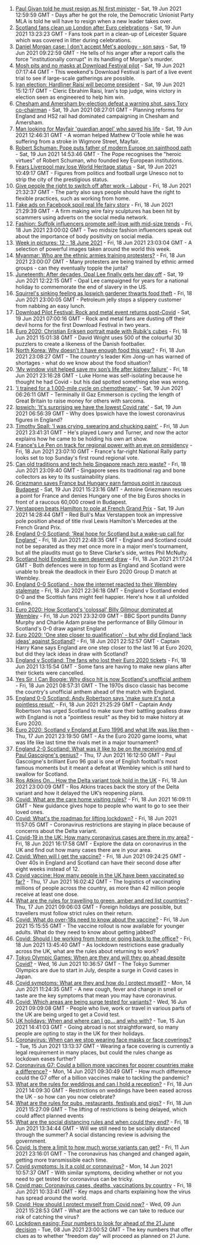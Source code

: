 1. [Paul Givan told he must resign as NI first minister](https://www.bbc.co.uk/news/uk-northern-ireland-57538844) - Sat, 19 Jun 2021 12:59:59 GMT - Days after he got the role, the Democratic Unionist Party MLA is told he will have to resign when a new leader takes over.
2. [Scotland fans clean up London after Euro celebrations](https://www.bbc.co.uk/news/uk-scotland-57538350) - Sat, 19 Jun 2021 13:23:23 GMT - Fans took part in a clean-up of Leicester Square which was covered in litter during celebrations.
3. [Daniel Morgan case: I don't accept Met's apology - son says](https://www.bbc.co.uk/news/uk-57533387) - Sat, 19 Jun 2021 09:22:59 GMT - He tells of his anger after a report calls the force "institutionally corrupt" in its handling of Morgan's murder.
4. [Mosh pits and no masks at Download Festival pilot](https://www.bbc.co.uk/news/entertainment-arts-57537108) - Sat, 19 Jun 2021 07:17:44 GMT - This weekend's Download Festival is part of a live event trial to see if large-scale gatherings are possible.
5. [Iran election: Hardliner Raisi will become president](https://www.bbc.co.uk/news/world-middle-east-57537027) - Sat, 19 Jun 2021 15:12:17 GMT - Cleric Ebrahim Raisi, Iran's top judge, wins victory in election seen as engineered to help him win.
6. [Chesham and Amersham by-election defeat a warning shot, says Tory co-chairman](https://www.bbc.co.uk/news/uk-politics-57535928) - Sat, 19 Jun 2021 08:27:01 GMT - Planning reforms for England and HS2 rail had dominated campaigning in Chesham and Amersham.
7. [Man looking for Mayfair 'guardian angel' who saved his life](https://www.bbc.co.uk/news/uk-england-london-57527492) - Sat, 19 Jun 2021 12:46:31 GMT - A woman helped Mathew O'Toole while he was suffering from a stroke in Wigmore Street, Mayfair.
8. [Robert Schuman: Pope puts father of modern Europe on sainthood path](https://www.bbc.co.uk/news/world-europe-57534918) - Sat, 19 Jun 2021 14:53:46 GMT - The Pope recognises the "heroic virtues" of Robert Schuman, who founded key European institutions.
9. [Fears Liverpool may lose World Heritage status](https://www.bbc.co.uk/news/uk-england-merseyside-57538068) - Sat, 19 Jun 2021 10:49:17 GMT - Figures from politics and football urge Unesco not to strip the city of the prestigious status.
10. [Give people the right to switch off after work - Labour](https://www.bbc.co.uk/news/uk-politics-57529702) - Fri, 18 Jun 2021 21:32:37 GMT - The party also says people should have the right to flexible practices, such as working from home.
11. [Fake ads on Facebook spoil real life fairy story](https://www.bbc.co.uk/news/business-57487193) - Fri, 18 Jun 2021 21:29:39 GMT - A firm making wire fairy sculptures has been hit by scammers using adverts on the social media network.
12. [Fashion: Suffolk influencers promote self-love with mid-size trends](https://www.bbc.co.uk/news/uk-england-suffolk-57489688) - Fri, 18 Jun 2021 23:00:02 GMT - Two midsize fashion influencers speak out about the importance of body positivity on social media.
13. [Week in pictures: 12 - 18 June 2021](https://www.bbc.co.uk/news/in-pictures-57513084) - Fri, 18 Jun 2021 23:03:04 GMT - A selection of powerful images taken around the world this week.
14. [Myanmar: Who are the ethnic armies training protesters?](https://www.bbc.co.uk/news/world-asia-57523916) - Fri, 18 Jun 2021 23:00:07 GMT - Many protesters are being trained by ethnic armed groups - can they eventually topple the junta?
15. [Juneteenth: After decades, Opal Lee finally gets her day off](https://www.bbc.co.uk/news/world-us-canada-57536944) - Sat, 19 Jun 2021 12:22:15 GMT - Opal Lee campaigned for years for a national holiday to commemorate the end of slavery in the US.
16. [Squirrel's sinking feeling as Ipswich gardener thwarts food theft](https://www.bbc.co.uk/news/uk-england-suffolk-57519080) - Fri, 18 Jun 2021 23:00:05 GMT - Petroleum jelly stops a slippery customer from nabbing an easy lunch.
17. [Download Pilot Festival: Rock and metal event returns post-Covid](https://www.bbc.co.uk/news/uk-england-leicestershire-57532161) - Sat, 19 Jun 2021 07:00:16 GMT - Rock and metal fans are dusting off their devil horns for the first Download Festival in two years.
18. [Euro 2020: Christian Eriksen portrait made with Rubik's cubes](https://www.bbc.co.uk/news/uk-england-leeds-57532207) - Fri, 18 Jun 2021 15:01:38 GMT - David Wright uses 500 of the colourful 3D puzzlers to create a likeness of the Danish footballer.
19. [North Korea: Why doesn't it have enough food this year?](https://www.bbc.co.uk/news/57524614) - Fri, 18 Jun 2021 23:08:27 GMT - The country's leader Kim Jong-un has warned of shortages - what do we know about the food situation?
20. ['My window visit helped save my son’s life after kidney failure'](https://www.bbc.co.uk/news/uk-scotland-edinburgh-east-fife-57525784) - Fri, 18 Jun 2021 23:16:28 GMT - Luke Horne was self-isolating because he thought he had Covid - but his dad spotted something else was wrong.
21. ['I trained for a 1,000-mile cycle on chemotherapy'](https://www.bbc.co.uk/news/uk-57491649) - Sat, 19 Jun 2021 06:26:11 GMT - Terminally ill Gaz Emmerson is cycling the length of Great Britain to raise money for others with sarcoma.
22. [Ipswich: 'It's surprising we have the lowest Covid rate'](https://www.bbc.co.uk/news/uk-england-suffolk-57510280) - Sat, 19 Jun 2021 06:56:39 GMT - Why does Ipswich have the lowest coronavirus figures in England?
23. [Timothy Spall: 'I was crying, swearing and chucking paint'](https://www.bbc.co.uk/news/entertainment-arts-57484401) - Fri, 18 Jun 2021 23:41:31 GMT - He's played Lowry and Turner, and now the actor explains how he came to be holding his own art show.
24. [France's Le Pen on track for regional power with an eye on presidency](https://www.bbc.co.uk/news/world-europe-57523467) - Fri, 18 Jun 2021 23:07:10 GMT - France's far-right National Rally party looks set to top Sunday's first round regional vote.
25. [Can old traditions and tech help Singapore reach zero waste?](https://www.bbc.co.uk/news/business-57484499) - Fri, 18 Jun 2021 23:09:40 GMT - Singapore sees its traditional rag and bone collectors as key to its sustainability plans.
26. [Griezmann saves France but Hungary earn famous point in raucous Budapest](https://www.bbc.co.uk/sport/football/51197610) - Sat, 19 Jun 2021 15:23:16 GMT - Antoine Griezmann rescues a point for France and denies Hungary one of the big Euros shocks in front of a raucous 60,000 crowd in Budapest.
27. [Verstappen beats Hamilton to pole at French Grand Prix](https://www.bbc.co.uk/sport/formula1/57539673) - Sat, 19 Jun 2021 14:28:44 GMT - Red Bull's Max Verstappen took an impressive pole position ahead of title rival Lewis Hamilton's Mercedes at the French Grand Prix.
28. [England 0-0 Scotland: 'Real hope for Scotland but a wake-up call for England'](https://www.bbc.co.uk/sport/football/57534430) - Fri, 18 Jun 2021 22:48:35 GMT - England and Scotland could not be separated as they met once more in a major men's tournament, but all the plaudits must go to Steve Clarke's side, writes Phil McNulty.
29. [Scotland hold England to earn deserved draw](https://www.bbc.co.uk/sport/av/football/57535336) - Fri, 18 Jun 2021 21:17:24 GMT - Both defences were in top form as England and Scotland were unable to break the deadlock in their Euro 2020 Group D match at Wembley.
30. [England 0-0 Scotland - how the internet reacted to their Wembley stalemate](https://www.bbc.co.uk/sport/football/57535404) - Fri, 18 Jun 2021 22:36:18 GMT - England v Scotland ended 0-0 and the Scottish fans might feel happier. Here's how it all unfolded online.
31. [Euro 2020: How Scotland's 'colossal' Billy Gilmour dominated at Wembley](https://www.bbc.co.uk/sport/av/football/57535932) - Fri, 18 Jun 2021 23:32:09 GMT - BBC Sport pundits Danny Murphy and Charlie Adam praise the performance of Billy Gilmour in Scotland's 0-0 draw against England
32. [Euro 2020: 'One step closer to qualification' - but why did England 'lack ideas' against Scotland?](https://www.bbc.co.uk/sport/football/57534563) - Fri, 18 Jun 2021 22:52:57 GMT - Captain Harry Kane says England are one step closer to the last 16 at Euro 2020, but did they lack ideas in draw with Scotland?
33. [England v Scotland: The fans who lost their Euro 2020 tickets](https://www.bbc.co.uk/news/uk-57510839) - Fri, 18 Jun 2021 13:15:54 GMT - Some fans are having to make new plans after their tickets were cancelled.
34. [Yes Sir, I Can Boogie: Why disco hit is now Scotland's unofficial anthem](https://www.bbc.co.uk/news/uk-scotland-54930718) - Fri, 18 Jun 2021 08:57:31 GMT - The 1970s disco classic has become the country's unofficial anthem ahead of the match with England.
35. [England 0-0 Scotland: Andy Robertson says 'make sure it's not a pointless result'](https://www.bbc.co.uk/sport/football/57532509) - Fri, 18 Jun 2021 21:25:29 GMT - Captain Andy Robertson has urged Scotland to make sure their battling goalless draw with England is not a "pointless result" as they bid to make history at Euro 2020.
36. [Euro 2020: Scotland v England at Euro 1996 and what life was like then](https://www.bbc.co.uk/news/newsbeat-57334461) - Thu, 17 Jun 2021 23:19:50 GMT - As the Euro 2020 game looms, what was life like last time the rivals met in a major tournament?
37. [England 2-0 Scotland: What was it like to be on the receiving end of Paul Gascoigne's genius?](https://www.bbc.co.uk/sport/football/52915690) - Thu, 17 Jun 2021 16:12:50 GMT - Paul Gascoigne's brilliant Euro 96 goal is one of English football's most famous moments but it meant a defeat at Wembley which is still hard to swallow for Scotland.
38. [Ros Atkins On… How the Delta variant took hold in the UK](https://www.bbc.co.uk/news/health-57532764) - Fri, 18 Jun 2021 23:00:09 GMT - Ros Atkins traces back the story of the Delta variant and how it delayed the UK’s reopening plans.
39. [Covid: What are the care home visiting rules?](https://www.bbc.co.uk/news/explainers-53503712) - Fri, 18 Jun 2021 16:09:11 GMT - New guidance gives hope to people who want to go to see their loved ones.
40. [Covid: What's the roadmap for lifting lockdown?](https://www.bbc.co.uk/news/explainers-52530518) - Fri, 18 Jun 2021 11:57:05 GMT - Coronavirus restrictions are staying in place because of concerns about the Delta variant.
41. [Covid-19 in the UK: How many coronavirus cases are there in my area?](https://www.bbc.co.uk/news/uk-51768274) - Fri, 18 Jun 2021 16:17:58 GMT - Explore the data on coronavirus in the UK and find out how many cases there are in your area.
42. [Covid: When will I get the vaccine?](https://www.bbc.co.uk/news/health-55045639) - Fri, 18 Jun 2021 09:24:25 GMT - Over 40s in England and Scotland can have their second dose after eight weeks instead of 12.
43. [Covid vaccine: How many people in the UK have been vaccinated so far?](https://www.bbc.co.uk/news/health-55274833) - Thu, 17 Jun 2021 16:02:42 GMT - The logistics of vaccinating millions of people across the country, as more than 42 million people receive at least one dose.
44. [What are the rules for travelling to green, amber and red list countries?](https://www.bbc.co.uk/news/explainers-52544307) - Thu, 17 Jun 2021 09:06:03 GMT - Foreign holidays are possible, but travellers must follow strict rules on their return.
45. [Covid: What do over-18s need to know about the vaccine?](https://www.bbc.co.uk/news/health-57273875) - Fri, 18 Jun 2021 15:15:55 GMT - The vaccine rollout is now available for younger adults. What do they need to know about getting jabbed?
46. [Covid: Should I be working from home or going back to the office?](https://www.bbc.co.uk/news/business-52567567) - Fri, 18 Jun 2021 13:45:40 GMT - As lockdown restrictions ease gradually across the UK, what are the rules about returning to work?
47. [Tokyo Olympic Games: When are they and will they go ahead despite Covid?](https://www.bbc.co.uk/news/world-asia-57240044) - Wed, 16 Jun 2021 10:36:57 GMT - The Tokyo Summer Olympics are due to start in July, despite a surge in Covid cases in Japan.
48. [Covid symptoms: What are they and how do I protect myself?](https://www.bbc.co.uk/news/health-51048366) - Mon, 14 Jun 2021 11:24:35 GMT - A new cough, fever and change in smell or taste are the key symptoms that mean you may have coronavirus.
49. [Covid: Which areas are being surge tested for variants?](https://www.bbc.co.uk/news/explainers-54872039) - Wed, 16 Jun 2021 09:09:08 GMT - People who live, work or travel in various parts of the UK are being urged to get a Covid test.
50. [UK holidays: When and where can I go... and who with?](https://www.bbc.co.uk/news/explainers-52646738) - Tue, 15 Jun 2021 14:41:03 GMT - Going abroad is not straightforward, so many people are opting to stay in the UK for their holidays.
51. [Coronavirus: When can we stop wearing face masks or face coverings?](https://www.bbc.co.uk/news/health-51205344) - Tue, 15 Jun 2021 13:13:37 GMT - Wearing a face covering is currently a legal requirement in many places, but could the rules change as lockdown eases further?
52. [Coronavirus G7: Could a billion more vaccines for poorer countries make a difference?](https://www.bbc.co.uk/news/57427877) - Mon, 14 Jun 2021 09:30:49 GMT - How much difference could the G7 offer of a billion vaccines make to tackling the pandemic?
53. [What are the rules for weddings and can I hold a reception?](https://www.bbc.co.uk/news/explainers-52811509) - Fri, 18 Jun 2021 14:09:30 GMT - Restrictions on weddings have been eased across the UK - so how can you now celebrate?
54. [What are the rules for pubs, restaurants, festivals and gigs?](https://www.bbc.co.uk/news/business-52977388) - Fri, 18 Jun 2021 15:27:09 GMT - The lifting of restrictions is being delayed, which could affect planned events
55. [What are the social distancing rules and when could they end?](https://www.bbc.co.uk/news/uk-51506729) - Fri, 18 Jun 2021 13:34:44 GMT - Will we still need to be socially distanced through the summer? A social distancing review is advising the government.
56. [Covid: Is there a limit to how much worse variants can get?](https://www.bbc.co.uk/news/health-57431420) - Fri, 11 Jun 2021 23:16:01 GMT - The coronavirus has changed and changed again, getting more transmissible each time.
57. [Covid symptoms: Is it a cold or coronavirus?](https://www.bbc.co.uk/news/health-54145299) - Mon, 14 Jun 2021 10:57:37 GMT - With similar symptoms, deciding whether or not you need to get tested for coronavirus can be tricky.
58. [Covid map: Coronavirus cases, deaths, vaccinations by country](https://www.bbc.co.uk/news/world-51235105) - Fri, 18 Jun 2021 10:33:41 GMT - Key maps and charts explaining how the virus has spread around the world.
59. [Covid: How should I protect myself from Covid now?](https://www.bbc.co.uk/news/health-57087517) - Wed, 09 Jun 2021 15:28:53 GMT - What are the actions we can take to reduce our risk of catching the virus?
60. [Lockdown easing: Four numbers to look for ahead of the 21 June decision](https://www.bbc.co.uk/news/57403888) - Tue, 08 Jun 2021 23:00:52 GMT - The key numbers that offer clues as to whether "freedom day" will proceed as planned on 21 June.
